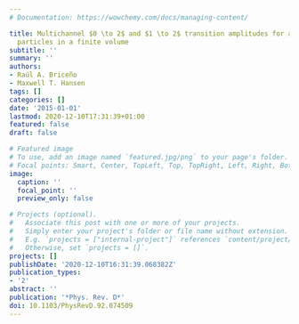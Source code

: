 ```yaml
---
# Documentation: https://wowchemy.com/docs/managing-content/

title: Multichannel $0 \to 2$ and $1 \to 2$ transition amplitudes for arbitrary spin
  particles in a finite volume
subtitle: ''
summary: ''
authors:
- Raúl A. Briceño
- Maxwell T. Hansen
tags: []
categories: []
date: '2015-01-01'
lastmod: 2020-12-10T17:31:39+01:00
featured: false
draft: false

# Featured image
# To use, add an image named `featured.jpg/png` to your page's folder.
# Focal points: Smart, Center, TopLeft, Top, TopRight, Left, Right, BottomLeft, Bottom, BottomRight.
image:
  caption: ''
  focal_point: ''
  preview_only: false

# Projects (optional).
#   Associate this post with one or more of your projects.
#   Simply enter your project's folder or file name without extension.
#   E.g. `projects = ["internal-project"]` references `content/project/deep-learning/index.md`.
#   Otherwise, set `projects = []`.
projects: []
publishDate: '2020-12-10T16:31:39.068382Z'
publication_types:
- '2'
abstract: ''
publication: '*Phys. Rev. D*'
doi: 10.1103/PhysRevD.92.074509
---
```

